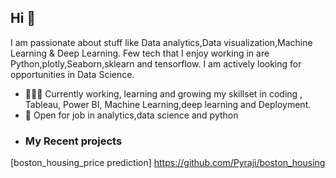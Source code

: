 ## Hi 👋
I am passionate about stuff like Data analytics,Data visualization,Machine Learning & Deep Learning. 
Few tech that I enjoy working in are Python,plotly,Seaborn,sklearn and tensorflow. I am actively looking for opportunities in Data Science.

- 👨🏽‍💻 Currently working, learning and growing my skillset in coding , Tableau, Power BI, Machine Learning,deep learning and Deployment.
- 🤝 Open for job in  analytics,data science and python
- ### My Recent projects 
[boston_housing_price prediction] https://github.com/Pyraji/boston_housing
